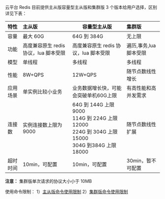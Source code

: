 云平台 Redis 目前提供主从版容量型主从版和集群版 3 个版本给用户选择，区别详见下表：

|特性|主从版|  容量型主从版  | 集群版 |
|:--|:--|----|:--|
|容量|最大 60G| 64G 到 384G  |无上限|
|功能|高度兼容原生 redis 协议，lua 脚本受限|  高度兼容原生 redis 协议，lua 脚本受限  |遍历,事务,lua 脚本受限|
|模型|单线程| 多线程   |多线程|
|性能|8W+QPS| 12W+QPS |随节点数线性增长|
|应用场景|单实例比较小业务|业务数据增长快，可能会突破单机60G上限 | 有高性能和高并发需求|
|连接数|实例连接数上限为 9000|   64G 到 144G 上限 9000<br>114G 到 224G 上限 12000<br>224G 到 304G 上限15000<br>304G 到384G 上限 18000     | 随节点数线性扩展 |
|超时时间|10min，可配置|  10min，可配置           |30min，暂不可配置 |

**注意：**
集群版单次请求的协议大小小于 10MB

使用命令限制：
1）[主从版命令使用限制](http://tcecqpoc.fsphere.cn/document/product/239/4073)
2）[集群版命令使用限制](http://tcecqpoc.fsphere.cn/document/product/239/11988)